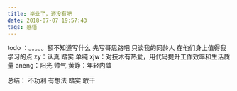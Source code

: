 ```yaml
---
title: 毕业了，还没有吧
date: 2018-07-07 19:57:43
tags: 感悟
---
```


todo ：。。。。。额不知道写什么 先写哥思路吧
只谈我的同龄人 在他们身上值得我学习的点
zy：认真 踏实 单纯
xjw：对技术有热爱，用代码提升工作效率和生活质量
aneng：阳光 帅气 
黄峥：年轻内敛

总结： 不功利 有想法 踏实 敢干
